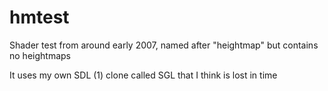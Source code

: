 # hmtest
Shader test from around early 2007, named after "heightmap" but contains no heightmaps

It uses my own SDL (1) clone called SGL that I think is lost in time

